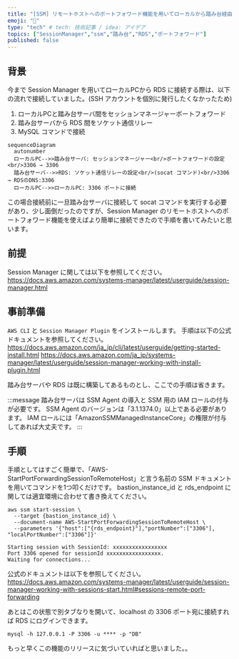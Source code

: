 ```yaml
---
title: "[SSM] リモートホストへのポートフォワード機能を用いてローカルから踏み台経由で RDS に接続する"
emoji: "📑"
type: "tech" # tech: 技術記事 / idea: アイデア
topics: ["SessionManager","ssm","踏み台","RDS","ポートフォワード"]
published: false
---
```


## 背景

今まで Session Manager を用いてローカルPCから RDS に接続する際は、以下の流れで接続していました。(SSH アカウントを個別に発行したくなかったため)
1. ローカルPCと踏み台サーバ間をセッションマネージャーポートフォワード
2. 踏み台サーバから RDS 間をソケット通信リレー
3. MySQL コマンドで接続

```mermaid
sequenceDiagram
  autonumber
  ローカルPC-->>踏み台サーバ: セッションマネージャー<br/>ポートフォワードの設定<br/>3306 → 3306
  踏み台サーバ-->>RDS: ソケット通信リレーの設定<br/>(socat コマンド)<br/>3306 → RDSのDNS:3306
  ローカルPC-->>ローカルPC: 3306 ポートに接続
```

この場合接続前に一旦踏み台サーバに接続して socat コマンドを実行する必要があり、少し面倒だったのですが、Session Manager のリモートホストへのポートフォワード機能を使えばより簡単に接続できたので手順を書いてみたいと思います。

## 前提

Session Manager に関しては以下を参照してください。
https://docs.aws.amazon.com/systems-manager/latest/userguide/session-manager.html

## 事前準備

`AWS CLI` と `Session Manager Plugin` をインストールします。
手順は以下の公式ドキュメントを参照してください。
https://docs.aws.amazon.com/ja_jp/cli/latest/userguide/getting-started-install.html
https://docs.aws.amazon.com/ja_jp/systems-manager/latest/userguide/session-manager-working-with-install-plugin.html

踏み台サーバや RDS は既に構築してあるものとし、ここでの手順は省きます。

:::message
踏み台サーバは SSM Agent の導入と SSM 用の IAM ロールの付与が必要です。
SSM Agent のバージョンは「3.1.1374.0」以上である必要があります。
IAM ロールには「AmazonSSMManagedInstanceCore」の権限が付与してあれば大丈夫です。
:::

## 手順

手順としてはすごく簡単で、「AWS-StartPortForwardingSessionToRemoteHost」と言う名前の SSM ドキュメントを用いてコマンドを1つ叩くだけです。
bastion_instance_id と rds_endpoint に関しては適宜環境に合わせて書き換えてください。
```
aws ssm start-session \
  --target {bastion_instance_id} \
  --document-name AWS-StartPortForwardingSessionToRemoteHost \
  --parameters '{"host":["{rds_endpoint}"],"portNumber":["3306"], "localPortNumber":["3306"]}'

Starting session with SessionId: xxxxxxxxxxxxxxxxx
Port 3306 opened for sessionId xxxxxxxxxxxxxxxxx.
Waiting for connections...
```

公式のドキュメントは以下を参照してください。
https://docs.aws.amazon.com/systems-manager/latest/userguide/session-manager-working-with-sessions-start.html#sessions-remote-port-forwarding

あとはこの状態で別タブなりを開いて、localhost の 3306 ポート宛に接続すれば RDS にログインできます。

```
mysql -h 127.0.0.1 -P 3306 -u **** -p "DB"
```

もっと早くこの機能のリリースに気づいていればと思いました。。
